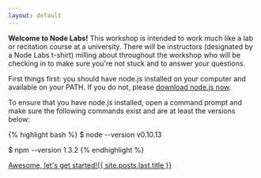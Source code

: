 ```yaml
---
layout: default
---
```


**Welcome to Node Labs!** This workshop is intended to work much like a lab or recitation course at a university. There will be instructors (designated by a Node Labs t-shirt) milling about throughout the workshop who will be checking in to make sure you're not stuck and to answer your questions.

First things first: you should have node.js installed on your computer and available on your PATH. If you do not, please [download node.js now](http://nodejs.org/download).

To ensure that you have node.js installed, open a command prompt and make sure the following commands exist and are at least the versions below:

{% highlight bash %}
$ node --version
v0.10.13

$ npm --version
1.3.2
{% endhighlight %}

<div id="next">
  <div class="userprompt continue">
    <!-- Please don't just skip through these, actually do the labs! -->
    <a href="{{ site.posts.last.url }}">Awesome, let's get started!<span>{{ site.posts.last.title }}</span></a>
  </div>
</div>
